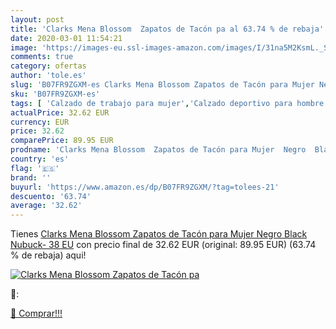 ```yaml
---
layout: post
title: 'Clarks Mena Blossom  Zapatos de Tacón pa al 63.74 % de rebaja'
date: 2020-03-01 11:54:21
image: 'https://images-eu.ssl-images-amazon.com/images/I/31na5M2KsmL._SL400_.jpg'
comments: true
category: ofertas
author: 'tole.es'
slug: 'B07FR9ZGXM-es Clarks Mena Blossom Zapatos de Tacón para Mujer Negro...'
sku: 'B07FR9ZGXM-es'
tags: [ 'Calzado de trabajo para mujer','Calzado deportivo para hombre','Calzado sanitario y de hostelería para mujer','Chanclas y sandalias de piscina para hombre','Sandalias y chanclas para niña','Zapatillas y calzado deportivo para hombre','Zapatos','Zapatos para hombre','Zapatos para mujer','Zapatos para niñas pequeñas','Zapatos y complementos','Zuecos sanitarios y de hostelería para mujer','Zuecos y mules para hombre','zapatos', ]
actualPrice: 32.62 EUR
currency: EUR
price: 32.62
comparePrice: 89.95 EUR
prodname: 'Clarks Mena Blossom  Zapatos de Tacón para Mujer  Negro  Black Nubuck-   38 EU'
country: 'es'
flag: '🇪🇸'
brand: ''
buyurl: 'https://www.amazon.es/dp/B07FR9ZGXM/?tag=tolees-21'
descuento: '63.74'
average: '32.62'
---
```


Tienes [Clarks Mena Blossom  Zapatos de Tacón para Mujer  Negro  Black Nubuck-   38 EU](https://www.amazon.es/dp/B07FR9ZGXM/?tag=tolees-21) con precio final de  32.62 EUR (original: 89.95 EUR) (63.74 %  de rebaja) aqui!

[![Clarks Mena Blossom  Zapatos de Tacón pa](https://images-eu.ssl-images-amazon.com/images/I/31na5M2KsmL._SL400_.jpg)](https://www.amazon.es/dp/B07FR9ZGXM/?tag=tolees-21)

🔎:


[🛒 Comprar!!!](https://www.amazon.es/dp/B07FR9ZGXM/?tag=tolees-21)
